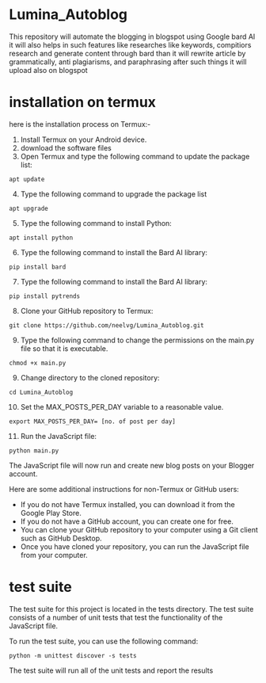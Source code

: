 # Lumina_Autoblog
This repository will automate the blogging in blogspot using Google bard AI it will also helps in such features like researches like keywords, compitiors research and generate content through bard than it will rewrite article by grammatically, anti plagiarisms, and paraphrasing after such things it will upload also on blogspot 

# installation on termux
here is the installation process on Termux:-

1. Install Termux on your Android device.
2. download the software files
3. Open Termux and type the following command to update the package list:

```
apt update
```

4. Type the following command to upgrade the package list

```
apt upgrade
```

5. Type the following command to install Python:

```
apt install python
```

6. Type the following command to install the Bard AI library:

```
pip install bard
```
7. Type the following command to install the Bard AI library:

```
pip install pytrends
```
8. Clone your GitHub repository to Termux:

```
git clone https://github.com/neelvg/Lumina_Autoblog.git
```
9. Type the following command to change the permissions on the main.py file so that it is executable.

```
chmod +x main.py
```
9. Change directory to the cloned repository:

```
cd Lumina_Autoblog
```
10. Set the MAX_POSTS_PER_DAY variable to a reasonable value.

```
export MAX_POSTS_PER_DAY= [no. of post per day]
```
11. Run the JavaScript file:

```
python main.py
```

The JavaScript file will now run and create new blog posts on your Blogger account.

Here are some additional instructions for non-Termux or GitHub users:

* If you do not have Termux installed, you can download it from the Google Play Store.
* If you do not have a GitHub account, you can create one for free.
* You can clone your GitHub repository to your computer using a Git client such as GitHub Desktop.
* Once you have cloned your repository, you can run the JavaScript file from your computer.

# test suite
The test suite for this project is located in the tests directory. The test suite consists of a number of unit tests that test the functionality of the JavaScript file.

To run the test suite, you can use the following command:
```
python -m unittest discover -s tests
```
The test suite will run all of the unit tests and report the results
